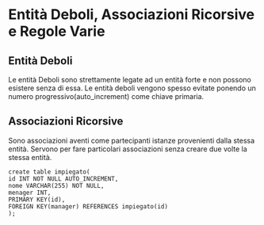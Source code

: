 # Entità Deboli, Associazioni Ricorsive e Regole Varie

## Entità Deboli

Le entità Deboli sono strettamente legate ad un entità forte e non possono esistere senza di essa.
Le entità deboli vengono spesso evitate ponendo un numero progressivo(auto_increment) come chiave primaria.

## Associazioni Ricorsive

Sono associazioni aventi come partecipanti istanze provenienti dalla stessa entità.
Servono per fare particolari associazioni senza creare due volte la stessa entità.

``` 
create table impiegato(
id INT NOT NULL AUTO_INCREMENT,
nome VARCHAR(255) NOT NULL,
menager INT,
PRIMARY KEY(id),
FOREIGN KEY(manager) REFERENCES impiegato(id)
);
```
<!--stackedit_data:
eyJoaXN0b3J5IjpbLTI5NTYwNjQ0LC02MTY5MzAyMDFdfQ==
-->